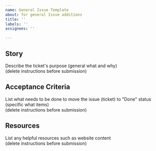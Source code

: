 ```yaml
---
name: General Issue Template
about: for general Issue additions
title: ''
labels: ''
assignees: ''

---
```


## Story

Describe the ticket's purpose (general what and why) <br>
(delete instructions before submission)

## Acceptance Criteria

List what needs to be done to move the issue (ticket) to "Done" status (specific what items) <br>
(delete instructions before submission)


## Resources

List any helpful resources such as website content <br>
(delete instructions before submission)
